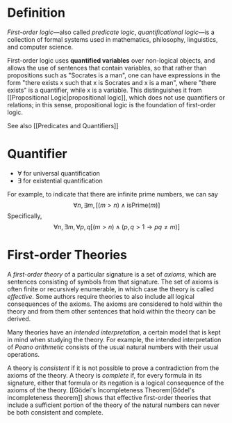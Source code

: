 # Definition
*First-order logic*—also called *predicate logic*, *quantificational logic*—is a collection of formal systems used in mathematics, philosophy, linguistics, and computer science. 

First-order logic uses **quantified variables** over non-logical objects, and allows the use of sentences that contain variables, so that rather than propositions such as "Socrates is a man", one can have expressions in the form "there exists x such that x is Socrates and x is a man", where "there exists" is a quantifier, while x is a variable. This distinguishes it from [[Propositional Logic|propositional logic]], which does not use quantifiers or relations; in this sense, propositional logic is the foundation of first-order logic.

See also [[Predicates and Quantifiers]]
# Quantifier
- $\forall$ for universal quantification
- $\exists$ for existential quantification

For example, to indicate that there are infinite prime numbers, we can say
$$
\forall n, \exists m,\left[ (m>n) \land \mathrm{isPrime}(m)\right] 
$$
Specifically,
$$
\forall n, \exists m,\forall p,q \left[ (m>n) \land (p,q > 1 \to pq\neq m) \right] 
$$
# First-order Theories
A *first-order theory* of a particular signature is a set of *axioms*, which are sentences consisting of symbols from that signature. The set of axioms is often finite or recursively enumerable, in which case the theory is called *effective*. Some authors require theories to also include all logical consequences of the axioms. The axioms are considered to hold within the theory and from them other sentences that hold within the theory can be derived.

Many theories have an *intended interpretation*, a certain model that is kept in mind when studying the theory. For example, the intended interpretation of *Peano arithmetic* consists of the usual natural numbers with their usual operations. 

A theory is *consistent* if it is not possible to prove a contradiction from the axioms of the theory. A theory is *complete* if, for every formula in its signature, either that formula or its negation is a logical consequence of the axioms of the theory. [[Gödel's Incompleteness Theorem|Gödel's incompleteness theorem]] shows that effective first-order theories that include a sufficient portion of the theory of the natural numbers can never be both consistent and complete.